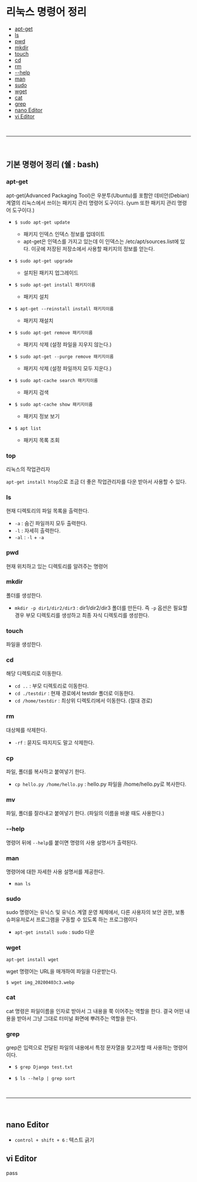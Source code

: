 # 리눅스 명령어 정리

- [apt-get](#apt-get)
- [ls](#ls)
- [pwd](#pwd)
- [mkdir](#mkdir)
- [touch](#touch)
- [cd](#cd)
- [rm](#rm)
- [--help](#--help)
- [man](#man)
- [sudo](#sudo)
- [wget](#wget)
- [cat](#cat)
- [grep](#grep)
- [nano Editor](#nano-editor)
- [vi Editor](#vi-editor)

<br>

---

<br>

## 기본 명령어 정리 (쉘 : bash)

### apt-get

apt-get(Advanced Packaging Tool)은 우분투(Ubuntu)를 포함안 데비안(Debian)계열의 리눅스에서 쓰이는 패키지 관리 명령어 도구이다. (yum 또한 패키지 관리 명령어 도구이다.)

- `$ sudo apt-get update`

  - 패키지 인덱스 인덱스 정보를 업데이트
  - apt-get은 인덱스를 가지고 있는데 이 인덱스는 /etc/apt/sources.list에 있다. 이곳에 저장된 저장소에서 사용할 패키지의 정보를 얻는다.

- `$ sudo apt-get upgrade`

  - 설치된 패키지 업그레이드

- `$ sudo apt-get install 패키지이름`

  - 패키지 설치

- `$ apt-get --reinstall install 패키지이름`

  - 패키지 재설치

- `$ sudo apt-get remove 패키지이름`

  - 패키지 삭제 (설정 파일을 지우지 않는다.)

- `$ sudo apt-get --purge remove 패키지이름`

  - 패키지 삭제 (설정 파일까지 모두 지운다.)

- `$ sudo apt-cache search 패키지이름`

  - 패키지 검색

- `$ sudo apt-cache show 패키지이름`

  - 패키지 정보 보기

- `$ apt list`
  - 패키지 목록 조회

### top

리눅스의 작업관리자

`apt-get install htop`으로 조금 더 좋은 작업관리자를 다운 받아서 사용할 수 있다.

### ls

현재 디렉토리의 파일 목록을 출력한다.

- `-a` : 숨긴 파일까지 모두 출력한다.
- `-l` : 자세히 출력한다.
- `-al` : `-l` + `-a`

### pwd

현재 위치하고 있는 디렉토리를 알려주는 명령어

### mkdir

폴더를 생성한다.

- `mkdir -p dir1/dir2/dir3` : dir1/dir2/dir3 폴더를 만든다. 즉 `-p` 옵션은 필요할 경우 부모 디렉토리를 생성하고 최종 자식 디렉토리를 생성한다.

### touch

파일을 생성한다.

### cd

해당 디렉토리로 이동한다.

- `cd ..` : 부모 디렉토리로 이동한다.
- `cd ./testdir` : 현재 경로에서 testdir 폴더로 이동한다.
- `cd /home/testdir` : 최상위 디렉토리에서 이동한다. (절대 경로)

### rm

대상체를 삭제한다.

- `-rf` : 묻지도 따지지도 말고 삭제한다.

### cp

파일, 폴더를 복사하고 붙여넣기 한다.

- `cp hello.py /home/hello.py` : hello.py 파일을 /home/hello.py로 복사한다.

### mv

파일, 폴더를 잘라내고 붙여넣기 한다. (파일의 이름을 바꿀 때도 사용한다.)

### --help

명령어 뒤에 `--help`를 붙이면 명령의 사용 설명서가 출력된다.

### man

명령어에 대한 자세한 사용 설명서를 제공한다.

- `man ls`

### sudo

sudo 명령어는 유닉스 및 유닉스 계열 운영 체제에서, 다른 사용자의 보안 권한, 보통 슈퍼유저로서 프로그램을 구동할 수 있도록 하는 프로그램이다

- `apt-get install sudo` : sudo 다운

### wget

`apt-get install wget`

wget 명령어는 URL을 매개하여 파일을 다운받는다.

`$ wget img_20200403c3.webp`

### cat

cat 명령은 파일이름을 인자로 받아서 그 내용을 쭉 이어주는 역할을 한다. 결국 어떤 내용을 받아서 그냥 그대로 터미널 화면에 뿌려주는 역할을 한다.

### grep

grep은 입력으로 전달된 파일의 내용에서 특정 문자열을 찾고자할 때 사용하는 명령어이다.

- `$ grep Django test.txt`

- `$ ls --help | grep sort`

<br>

---

<br>

## nano Editor

- `control + shift + 6` : 텍스트 긁기

## vi Editor

pass
